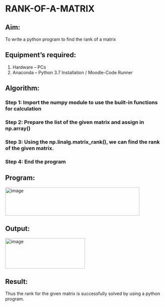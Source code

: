 # RANK-OF-A-MATRIX
## Aim:
To write a python program to find the rank of a matrix
## Equipment’s required:
1. 	Hardware – PCs
2. 	Anaconda – Python 3.7 Installation / Moodle-Code Runner
## Algorithm:
### Step 1: Import the numpy module to use the built-in functions for calculation
### Step 2: Prepare the list of the given matrix and assign in np.array()
### Step 3: Using the np.linalg.matrix_rank(), we can find the rank of the given matrix.
### Step 4: End the program
## Program:
<img width="428" height="90" alt="image" src="https://github.com/user-attachments/assets/7f507eab-a6c9-4604-aef6-db3aa6414a69" />

## Output:
<img width="254" height="97" alt="image" src="https://github.com/user-attachments/assets/579afe09-b72f-4fcc-b669-c34fca4b968b" />

## Result:
Thus the rank for the given matrix is successfully solved by  using a python program.

